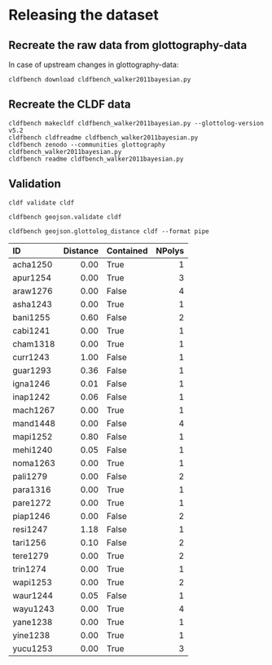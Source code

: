 # Releasing the dataset

## Recreate the raw data from glottography-data

In case of upstream changes in glottography-data:
```shell
cldfbench download cldfbench_walker2011bayesian.py
```

## Recreate the CLDF data

```shell
cldfbench makecldf cldfbench_walker2011bayesian.py --glottolog-version v5.2
cldfbench cldfreadme cldfbench_walker2011bayesian.py
cldfbench zenodo --communities glottography cldfbench_walker2011bayesian.py
cldfbench readme cldfbench_walker2011bayesian.py
```

## Validation

```shell
cldf validate cldf
```

```shell
cldfbench geojson.validate cldf
```

```shell
cldfbench geojson.glottolog_distance cldf --format pipe
```

| ID | Distance | Contained | NPolys |
|:---------|-----------:|:------------|---------:|
| acha1250 | 0.00 | True | 1 |
| apur1254 | 0.00 | True | 3 |
| araw1276 | 0.00 | False | 4 |
| asha1243 | 0.00 | True | 1 |
| bani1255 | 0.60 | False | 2 |
| cabi1241 | 0.00 | True | 1 |
| cham1318 | 0.00 | True | 1 |
| curr1243 | 1.00 | False | 1 |
| guar1293 | 0.36 | False | 1 |
| igna1246 | 0.01 | False | 1 |
| inap1242 | 0.06 | False | 1 |
| mach1267 | 0.00 | True | 1 |
| mand1448 | 0.00 | False | 4 |
| mapi1252 | 0.80 | False | 1 |
| mehi1240 | 0.05 | False | 1 |
| noma1263 | 0.00 | True | 1 |
| pali1279 | 0.00 | False | 2 |
| para1316 | 0.00 | True | 1 |
| pare1272 | 0.00 | True | 1 |
| piap1246 | 0.00 | False | 2 |
| resi1247 | 1.18 | False | 1 |
| tari1256 | 0.10 | False | 2 |
| tere1279 | 0.00 | True | 2 |
| trin1274 | 0.00 | True | 1 |
| wapi1253 | 0.00 | True | 2 |
| waur1244 | 0.05 | False | 1 |
| wayu1243 | 0.00 | True | 4 |
| yane1238 | 0.00 | True | 1 |
| yine1238 | 0.00 | True | 1 |
| yucu1253 | 0.00 | True | 3 |
